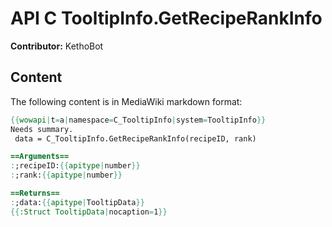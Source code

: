 # API C TooltipInfo.GetRecipeRankInfo

**Contributor:** KethoBot

## Content

The following content is in MediaWiki markdown format:

```mediawiki
{{wowapi|t=a|namespace=C_TooltipInfo|system=TooltipInfo}}
Needs summary.
 data = C_TooltipInfo.GetRecipeRankInfo(recipeID, rank)

==Arguments==
:;recipeID:{{apitype|number}}
:;rank:{{apitype|number}}

==Returns==
:;data:{{apitype|TooltipData}}
{{:Struct TooltipData|nocaption=1}}
```